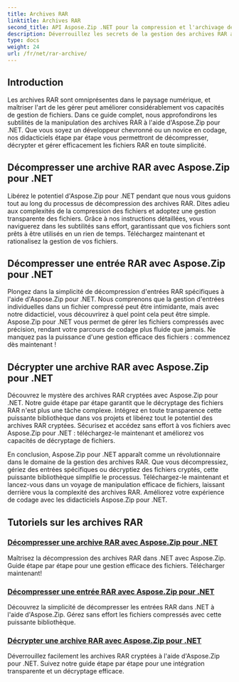 ```yaml
---
title: Archives RAR
linktitle: Archives RAR
second_title: API Aspose.Zip .NET pour la compression et l'archivage de fichiers
description: Déverrouillez les secrets de la gestion des archives RAR avec Aspose.Zip pour .NET ! Décompressez, décryptez et gérez sans effort les fichiers compressés. Téléchargez maintenant pour une gestion efficace des fichiers.
type: docs
weight: 24
url: /fr/net/rar-archive/
---
```


## Introduction

Les archives RAR sont omniprésentes dans le paysage numérique, et maîtriser l'art de les gérer peut améliorer considérablement vos capacités de gestion de fichiers. Dans ce guide complet, nous approfondirons les subtilités de la manipulation des archives RAR à l'aide d'Aspose.Zip pour .NET. Que vous soyez un développeur chevronné ou un novice en codage, nos didacticiels étape par étape vous permettront de décompresser, décrypter et gérer efficacement les fichiers RAR en toute simplicité.

## Décompresser une archive RAR avec Aspose.Zip pour .NET
Libérez le potentiel d'Aspose.Zip pour .NET pendant que nous vous guidons tout au long du processus de décompression des archives RAR. Dites adieu aux complexités de la compression des fichiers et adoptez une gestion transparente des fichiers. Grâce à nos instructions détaillées, vous naviguerez dans les subtilités sans effort, garantissant que vos fichiers sont prêts à être utilisés en un rien de temps. Téléchargez maintenant et rationalisez la gestion de vos fichiers.

## Décompresser une entrée RAR avec Aspose.Zip pour .NET
Plongez dans la simplicité de décompression d'entrées RAR spécifiques à l'aide d'Aspose.Zip pour .NET. Nous comprenons que la gestion d'entrées individuelles dans un fichier compressé peut être intimidante, mais avec notre didacticiel, vous découvrirez à quel point cela peut être simple. Aspose.Zip pour .NET vous permet de gérer les fichiers compressés avec précision, rendant votre parcours de codage plus fluide que jamais. Ne manquez pas la puissance d'une gestion efficace des fichiers : commencez dès maintenant !

## Décrypter une archive RAR avec Aspose.Zip pour .NET
Découvrez le mystère des archives RAR cryptées avec Aspose.Zip pour .NET. Notre guide étape par étape garantit que le décryptage des fichiers RAR n'est plus une tâche complexe. Intégrez en toute transparence cette puissante bibliothèque dans vos projets et libérez tout le potentiel des archives RAR cryptées. Sécurisez et accédez sans effort à vos fichiers avec Aspose.Zip pour .NET : téléchargez-le maintenant et améliorez vos capacités de décryptage de fichiers.

En conclusion, Aspose.Zip pour .NET apparaît comme un révolutionnaire dans le domaine de la gestion des archives RAR. Que vous décompressiez, gériez des entrées spécifiques ou décryptiez des fichiers cryptés, cette puissante bibliothèque simplifie le processus. Téléchargez-le maintenant et lancez-vous dans un voyage de manipulation efficace de fichiers, laissant derrière vous la complexité des archives RAR. Améliorez votre expérience de codage avec les didacticiels Aspose.Zip pour .NET.
## Tutoriels sur les archives RAR
### [Décompresser une archive RAR avec Aspose.Zip pour .NET](./decompress-rar-archive/)
Maîtrisez la décompression des archives RAR dans .NET avec Aspose.Zip. Guide étape par étape pour une gestion efficace des fichiers. Télécharger maintenant!
### [Décompresser une entrée RAR avec Aspose.Zip pour .NET](./decompress-rar-entry/)
Découvrez la simplicité de décompresser les entrées RAR dans .NET à l'aide d'Aspose.Zip. Gérez sans effort les fichiers compressés avec cette puissante bibliothèque.
### [Décrypter une archive RAR avec Aspose.Zip pour .NET](./decrypt-rar-archive/)
Déverrouillez facilement les archives RAR cryptées à l'aide d'Aspose.Zip pour .NET. Suivez notre guide étape par étape pour une intégration transparente et un décryptage efficace.